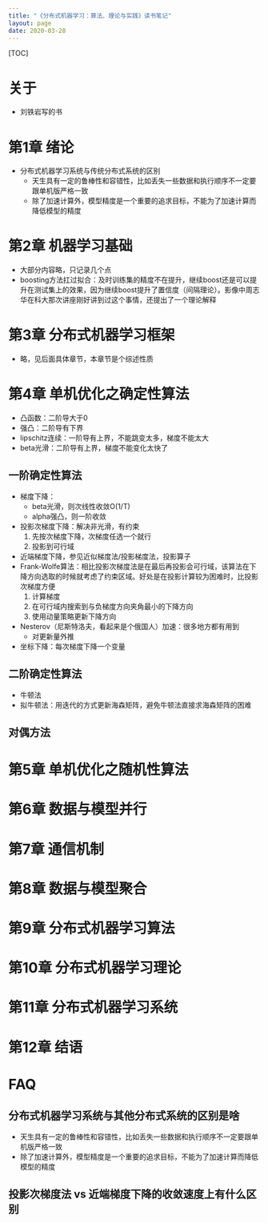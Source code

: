 ```yaml
---
title: "《分布式机器学习：算法、理论与实践》读书笔记"
layout: page
date: 2020-03-28
---
```


[TOC]

# 关于
- 刘铁岩写的书


# 第1章 绪论
- 分布式机器学习系统与传统分布式系统的区别
    - 天生具有一定的鲁棒性和容错性，比如丢失一些数据和执行顺序不一定要跟单机版严格一致
    - 除了加速计算外，模型精度是一个重要的追求目标，不能为了加速计算而降低模型的精度


# 第2章 机器学习基础
- 大部分内容略，只记录几个点
- boosting方法扛过拟合：及时训练集的精度不在提升，继续boost还是可以提升在测试集上的效果，因为继续boost提升了置信度（间隔理论）。影像中周志华在科大那次讲座刚好讲到过这个事情，还提出了一个理论解释



# 第3章 分布式机器学习框架
- 略，见后面具体章节，本章节是个综述性质


# 第4章 单机优化之确定性算法
- 凸函数：二阶导大于0
- 强凸：二阶导有下界
- lipschitz连续：一阶导有上界，不能跳变太多，梯度不能太大
- beta光滑：二阶导有上界，梯度不能变化太快了

## 一阶确定性算法
- 梯度下降：
    - beta光滑，则次线性收敛O(1/T)
    - alpha强凸，则一阶收敛
- 投影次梯度下降：解决非光滑，有约束
    1. 先按次梯度下降，次梯度任选一个就行
    2. 投影到可行域
- 近端梯度下降，参见近似梯度法/投影梯度法，投影算子
- Frank-Wolfe算法：相比投影次梯度法是在最后再投影会可行域，该算法在下降方向选取的时候就考虑了约束区域。好处是在投影计算较为困难时，比投影次梯度方便
    1. 计算梯度
    2. 在可行域内搜索到与负梯度方向夹角最小的下降方向
    3. 使用动量策略更新下降方向
- Nesterov（尼斯特洛夫，看起来是个俄国人）加速：很多地方都有用到
    - 对更新量外推
- 坐标下降：每次梯度下降一个变量

## 二阶确定性算法
- 牛顿法
- 拟牛顿法：用迭代的方式更新海森矩阵，避免牛顿法直接求海森矩阵的困难


## 对偶方法



# 第5章 单机优化之随机性算法


# 第6章 数据与模型并行


# 第7章 通信机制



# 第8章 数据与模型聚合



# 第9章 分布式机器学习算法



# 第10章 分布式机器学习理论


# 第11章 分布式机器学习系统


# 第12章 结语



# FAQ

## 分布式机器学习系统与其他分布式系统的区别是啥
- 天生具有一定的鲁棒性和容错性，比如丢失一些数据和执行顺序不一定要跟单机版严格一致
- 除了加速计算外，模型精度是一个重要的追求目标，不能为了加速计算而降低模型的精度


## 投影次梯度法 vs 近端梯度下降的收敛速度上有什么区别
